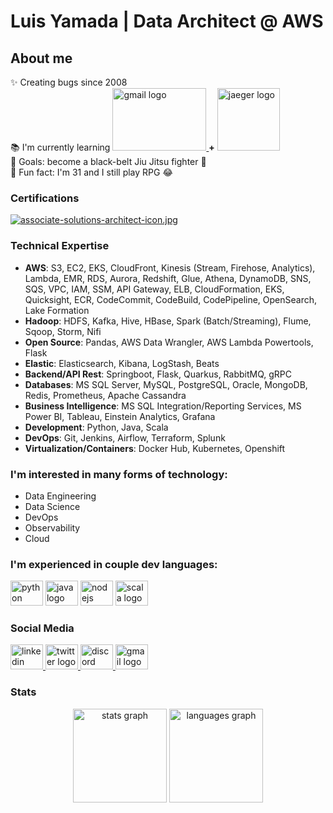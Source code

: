 # Luis Yamada | Data Architect @ AWS

## About me
<p align="left">✨ Creating bugs since 2008<br>📚 I'm currently learning <a href="https://opentelemetry.io/" target="_blank">
    <img src="https://cncf-branding.netlify.app/img/projects/opentelemetry/horizontal/color/opentelemetry-horizontal-color.svg" width="150" height="100" alt="gmail logo"  />
  </a> <b>+</b> <a href="https://www.jaegertracing.io/" target="_blank">
    <img src="https://avatars.githubusercontent.com/u/28545596?s=200&v=4" width="100" height="100" alt="jaeger logo"  />
  </a><br>🎯 Goals: become a black-belt Jiu Jitsu fighter 🥋<br>🎲 Fun fact: I'm 31 and I still play RPG 😂</p>

### Certifications
[![associate-solutions-architect-icon.jpg](https://i.postimg.cc/q7pKKtcH/associate-solutions-architect-icon.jpg)](https://postimg.cc/xXFqD1F6)

### Technical Expertise
- **AWS**: S3, EC2, EKS, CloudFront, Kinesis (Stream, Firehose, Analytics), Lambda, EMR, RDS, Aurora, Redshift, Glue, Athena, DynamoDB, SNS, SQS, VPC, IAM, SSM, API Gateway, ELB, CloudFormation, EKS, Quicksight, ECR, CodeCommit, CodeBuild, CodePipeline, OpenSearch, Lake Formation
- **Hadoop**: HDFS, Kafka, Hive, HBase, Spark (Batch/Streaming), Flume, Sqoop, Storm, Nifi
- **Open Source**: Pandas, AWS Data Wrangler, AWS Lambda Powertools, Flask
- **Elastic**: Elasticsearch, Kibana, LogStash, Beats
- **Backend/API Rest**: Springboot, Flask, Quarkus, RabbitMQ, gRPC
- **Databases**: MS SQL Server, MySQL, PostgreSQL, Oracle, MongoDB, Redis, Prometheus, Apache Cassandra
- **Business Intelligence**: MS SQL Integration/Reporting Services, MS Power BI, Tableau, Einstein Analytics, Grafana
- **Development**: Python, Java, Scala
- **DevOps**: Git, Jenkins, Airflow, Terraform, Splunk
- **Virtualization/Containers**: Docker Hub, Kubernetes, Openshift

### I'm interested in many forms of technology:
- Data Engineering
- Data Science
- DevOps
- Observability
- Cloud

### I'm experienced in couple dev languages:
<div align="left">
  <img src="https://cdn.jsdelivr.net/gh/devicons/devicon/icons/python/python-original.svg" height="40" width="52" alt="python logo"  />
  <img src="https://cdn.jsdelivr.net/gh/devicons/devicon/icons/java/java-original.svg" height="40" width="52" alt="java logo"  />
  <img src="https://cdn.jsdelivr.net/gh/devicons/devicon/icons/nodejs/nodejs-original.svg" height="40" width="52" alt="nodejs logo"  />
  <img src="https://cdn.jsdelivr.net/gh/devicons/devicon/icons/scala/scala-original.svg" height="40" width="52" alt="scala logo"  />
</div>

### Social Media
<div align="left">
  <a href="https://www.linkedin.com/in/luis-yamada/" target="_blank">
    <img src="https://raw.githubusercontent.com/maurodesouza/profile-readme-generator/master/src/assets/icons/social/linkedin/default.svg" width="52" height="40" alt="linkedin logo"  />
  </a>
  <a href="https://twitter.com/massaoyamada" target="_blank">
    <img src="https://raw.githubusercontent.com/maurodesouza/profile-readme-generator/master/src/assets/icons/social/twitter/default.svg" width="52" height="40" alt="twitter logo"  />
  </a>
  <a href="Luis Yamada (Jay)#1416" target="_blank">
    <img src="https://raw.githubusercontent.com/maurodesouza/profile-readme-generator/master/src/assets/icons/social/discord/default.svg" width="52" height="40" alt="discord logo"  />
  </a>
  <a href="mailto:luishm.yamada@gmail.com" target="_blank">
    <img src="https://raw.githubusercontent.com/maurodesouza/profile-readme-generator/master/src/assets/icons/social/gmail/default.svg" width="52" height="40" alt="gmail logo"  />
  </a>
</div>



### Stats
<div align="center">
  <img src="https://github-readme-stats.vercel.app/api?hide_title=false&hide_rank=false&show_icons=true&include_all_commits=true&count_private=true&disable_animations=false&theme=dracula&locale=en&hide_border=false&username=lmassaoy" height="150" alt="stats graph"  />
  <img src="https://github-readme-stats.vercel.app/api/top-langs?locale=en&hide_title=false&layout=compact&card_width=320&langs_count=5&theme=dracula&hide_border=false&username=lmassaoy" height="150" alt="languages graph"  />
</div>
